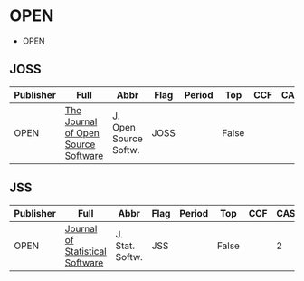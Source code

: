 # OPEN

- OPEN

## JOSS

|Publisher|Full|Abbr|Flag|Period|Top|CCF|CAS|JCR|IF|Type|
|-        |-   |-   |-   |-     |-  |-  |-  |-  |- |-   |
|OPEN|[The Journal of Open Source Software](https://joss.theoj.org/)|J. Open Source Softw.|JOSS||False||||||

## JSS

|Publisher|Full|Abbr|Flag|Period|Top|CCF|CAS|JCR|IF|Type|
|-        |-   |-   |-   |-     |-  |-  |-  |-  |- |-   |
|OPEN|[Journal of Statistical Software](https://www.jstatsoft.org/index)|J. Stat. Softw.|JSS||False||2|Q1|5.4||

